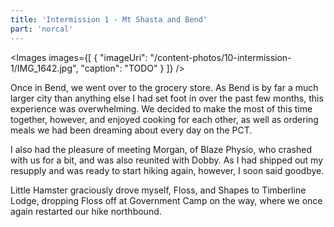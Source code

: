 ```yaml
---
title: 'Intermission 1 - Mt Shasta and Bend'
part: 'norcal'
---
```


<script lang="ts">
import Images from '$lib/components/Images.svelte';
</script>

<Images images={[
{
"imageUri": "/content-photos/10-intermission-1/IMG_1642.jpg",
"caption": "TODO"
}
]} />

Once in Bend, we went over to the grocery store. As Bend is by far a much larger city than anything else I had set foot
in over the past few months, this experience was overwhelming. We decided to make the most of this time together,
however, and enjoyed cooking for each other, as well as ordering meals we had been dreaming about every day on the PCT.

I also had the pleasure of meeting Morgan, of Blaze Physio, who crashed with us for a bit, and was also reunited with
Dobby. As I had shipped out my resupply and was ready to start hiking again, however, I soon said goodbye.

Little Hamster graciously drove myself, Floss, and Shapes to Timberline Lodge, dropping Floss off at Government Camp on
the way, where we once again restarted our hike northbound.
